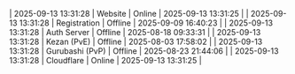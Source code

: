 | 2025-09-13 13:31:28 | Website | Online | 2025-09-13 13:31:25 |
| 2025-09-13 13:31:28 | Registration | Offline | 2025-09-09 16:40:23 |
| 2025-09-13 13:31:28 | Auth Server | Offline | 2025-08-18 09:33:31 |
| 2025-09-13 13:31:28 | Kezan (PvE) | Offline | 2025-08-03 17:58:02 |
| 2025-09-13 13:31:28 | Gurubashi (PvP) | Offline | 2025-08-23 21:44:06 |
| 2025-09-13 13:31:28 | Cloudflare | Online | 2025-09-13 13:31:25 |
